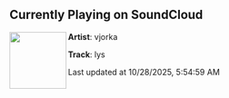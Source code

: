 ## Currently Playing on SoundCloud

[<img align="left" width="100" src="https://i1.sndcdn.com/artworks-H6PKznawqQmF8KW4-3js3vQ-t500x500.jpg">](https://soundcloud.com/crayvxn/lys)

**Artist**: vjorka 

**Track**: lys

Last updated at 10/28/2025, 5:54:59 AM
